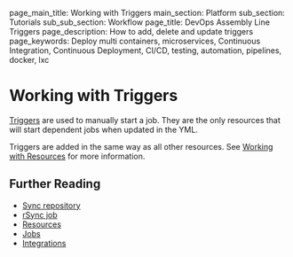 page_main_title: Working with Triggers
main_section: Platform
sub_section: Tutorials
sub_sub_section: Workflow
page_title: DevOps Assembly Line Triggers
page_description: How to add, delete and update triggers
page_keywords: Deploy multi containers, microservices, Continuous Integration, Continuous Deployment, CI/CD, testing, automation, pipelines, docker, lxc

# Working with Triggers

[Triggers](/platform/workflow/resource/trigger/) are used to manually start a job. They are the only resources that will start dependent jobs when updated in the YML.

Triggers are added in the same way as all other resources.  See [Working with Resources](/platform/tutorial/workflow/crud-resource) for more information.

## Further Reading
* [Sync repository](/platform/workflow/resource/syncrepo/)
* [rSync job](/platform/workflow/job/rsync/)
* [Resources](/platform/workflow/resource/overview)
* [Jobs](/platform/workflow/job/overview)
* [Integrations](/platform/integration/overview)
